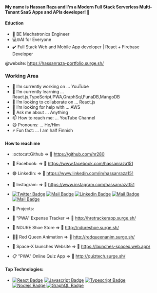 #### My name is Hassan Raza and I'm a Modern Full Stack Serverless Multi-Tenant SaaS Apps and APIs developer! 👋

#### Eduction

- 👷 BE Mechatronics Engineer
- 💻🌐AI for Everyone
- ✔️ Full Stack Web and Mobile App developer | React + Firebase Developer

@website: https://hassanraza-portfolio.surge.sh/

### Working Area

- 🔭 I’m currently working on ... YouTube
- 🌱 I’m currently learning ... React.js,TypeScript,PWA,GraphSql,FunaDB,MangoDB
- 👯 I’m looking to collaborate on ... React.js
- 🤔 I’m looking for help with ... AWS
- 💬 Ask me about ... Anything
- 📫 How to reach me: ... YouTube Channel
- 😄 Pronouns: ... He/Him
- ⚡ Fun fact: ... I am half Finnish

#### How to reach me

- :octocat:Github => 🔗 https://github.com/hr280
- 🔵 Facebook: => 🔗 https://www.facebook.com/hassanraza151
- 🟣 LinkedIn: => 🔗 https://www.linkedin.com/in/hassanraza151
- 🔷 Instagram: => 🔗 https://www.instagram.com/hassanraza151

- [![Twitter Badge](https://img.shields.io/badge/-@Hassan-1ca0f1?style=flat&labelColor=1ca0f1&logo=twitter&logoColor=white&link=https://twitter.com/HassanR98308647)](https://twitter.com/HassanR98308647) [![Mail Badge](https://img.shields.io/badge/-Hassan-e74c3c?style=flat&labelColor=e74c3c&logo=youtube&logoColor=white)](https://youtube.com/Hassan) [![Linkedin Badge](https://img.shields.io/badge/-Hassan-0e76a8?style=flat&labelColor=0e76a8&logo=linkedin&logoColor=white)](https://www.linkedin.com/in/hassanraza151/) [![Mail Badge](https://img.shields.io/badge/-@Hassan-e84393?style=flat&labelColor=e84393&logo=instagram&logoColor=white)](https://instagram.com/hassanraza151) [![Mail Badge](https://img.shields.io/badge/-Hassan-c0392b?style=flat&labelColor=c0392b&logo=gmail&logoColor=white)](mailto:hr280161@gmail.com)

- 🏅 Projects:

- 💸 "PWA" Expense Tracker => 🔗 http://hretrackerapp.surge.sh/
- 🛒 NDURE Shoe Store => 🔗 http://ndureshoe.surge.sh/
- 👨‍💻 Red Queen Animation  => 🔗 http://redqueenanim.surge.sh/
- 🚀 Space-X launches Website => 🔗 https://launches-spacex.web.app/
- 📋 "PWA" Online Quiz App => 🔗 http://quiztech.surge.sh/


#### Top Technologies:

- [![React Badge](https://img.shields.io/badge/-React-61DBFB?style=for-the-badge&labelColor=black&logo=react&logoColor=61DBFB)](#) [![Javascript Badge](https://img.shields.io/badge/-Javascript-F0DB4F?style=for-the-badge&labelColor=black&logo=javascript&logoColor=F0DB4F)](#) [![Typescript Badge](https://img.shields.io/badge/-Typescript-007acc?style=for-the-badge&labelColor=black&logo=typescript&logoColor=007acc)](#) [![Nodejs Badge](https://img.shields.io/badge/-Nodejs-3C873A?style=for-the-badge&labelColor=black&logo=node.js&logoColor=3C873A)](#) [![GraphQL Badge](https://img.shields.io/badge/-GraphQl-e535ab?style=for-the-badge&labelColor=black&logo=node.js&logoColor=e535ab)](#)



